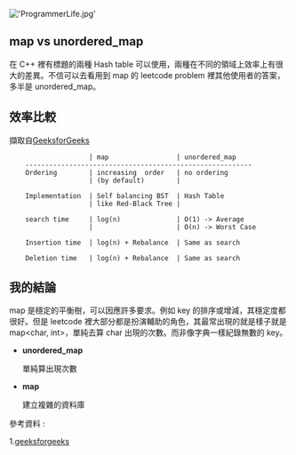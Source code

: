 !['ProgrammerLife.jpg'](https://junye1993.github.io/image/ProgrammerLife.jpg)

## map vs unordered_map

在 C++ 裡有標題的兩種 Hash table 可以使用，兩種在不同的領域上效率上有很大的差異。不信可以去看用到 map 的 leetcode problem 裡其他使用者的答案，多半是 unordered_map。

## 效率比較

擷取自[GeeksforGeeks][1]

```
                    | map                 | unordered_map
    ---------------------------------------------------------
    Ordering        | increasing  order   | no ordering
                    | (by default)        |

    Implementation  | Self balancing BST  | Hash Table
                    | like Red-Black Tree |  

    search time     | log(n)              | O(1) -> Average 
                    |                     | O(n) -> Worst Case

    Insertion time  | log(n) + Rebalance  | Same as search
                        
    Deletion time   | log(n) + Rebalance  | Same as search
```

## 我的結論

map 是穩定的平衡樹，可以因應許多要求。例如 key 的排序或增減，其穩定度都很好。但是 leetcode 裡大部分都是扮演輔助的角色，其最常出現的就是樣子就是 map\<char, int>，單純去算 char 出現的次數。而非像字典一樣紀錄無數的 key。

- **unordered_map** 
    
    單純算出現次數

- **map** 

    建立複雜的資料庫

參考資料 :

1.[geeksforgeeks][1]

[1]: https://www.geeksforgeeks.org/map-vs-unordered_map-c/